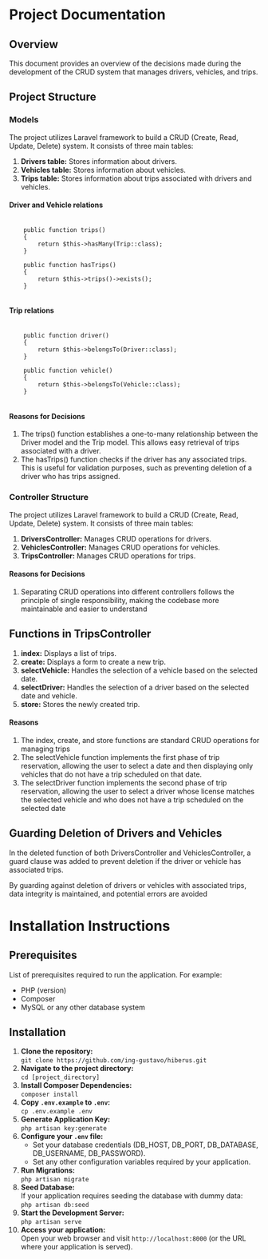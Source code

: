 <h1>Project Documentation</h1>

<h2>Overview</h2>

<p>This document provides an overview of the decisions made during the development of the CRUD system that manages drivers, vehicles, and trips.</p>

<h2>Project Structure</h2>


<h3>Models</h3>
<p>The project utilizes Laravel framework to build a CRUD (Create, Read, Update, Delete) system. It consists of three main tables:</p>

<ol>
    <li><strong>Drivers table:</strong> Stores information about drivers.</li>
    <li><strong>Vehicles table:</strong> Stores information about vehicles.</li>
    <li><strong>Trips table:</strong> Stores information about trips associated with drivers and vehicles.</li>
</ol>

<h4>Driver and Vehicle relations</h4>

<pre>
  <code class="php">
    public function trips()
    {
        return $this->hasMany(Trip::class);
    }
    
    public function hasTrips()
    {
        return $this->trips()->exists();
    }
  </code>
</pre>

<h4>Trip relations</h4>

<pre>
  <code class="php">
    public function driver()
    {
        return $this->belongsTo(Driver::class);
    }

    public function vehicle()
    {
        return $this->belongsTo(Vehicle::class);
    }
  </code>
</pre>

<h4>Reasons for Decisions</h4>
<ol>

  <li>
    The trips() function establishes a one-to-many relationship between the Driver model and the Trip model. This allows easy retrieval of trips associated with a driver.
  </li>

  <li>
    The hasTrips() function checks if the driver has any associated trips. This is useful for validation purposes, such as preventing deletion of a driver who has trips assigned.
  </li>
</ol>

<h3>Controller Structure</h3>
<p>The project utilizes Laravel framework to build a CRUD (Create, Read, Update, Delete) system. It consists of three main tables:</p>

<ol>
    <li><strong>DriversController:</strong> Manages CRUD operations for drivers.</li>
    <li><strong>VehiclesController:</strong> Manages CRUD operations for  vehicles.</li>
    <li><strong>TripsController:</strong> Manages CRUD operations for trips.</li>
</ol>

<h4>Reasons for Decisions</h4>

<ol>

  <li>
    Separating CRUD operations into different controllers follows the principle of single responsibility, making the codebase more maintainable and easier to understand
  </li>
</ol>


<h2>Functions in TripsController</h2>

<ol>
    <li><strong>index:</strong> Displays a list of trips.</li>
    <li><strong>create:</strong> Displays a form to create a new trip.</li>
    <li><strong>selectVehicle:</strong> Handles the selection of a vehicle based on the selected date.</li>
    <li><strong>selectDriver:</strong> Handles the selection of a driver based on the selected date and vehicle.</li>
    <li><strong>store:</strong> Stores the newly created trip.</li>
</ol>

<h4>Reasons</h4>
<ol>
    <li>The index, create, and store functions are standard CRUD operations for managing trips</li>
    <li>The selectVehicle function implements the first phase of trip reservation, allowing the user to select a date and then displaying only vehicles that do not have a trip scheduled on that date.</li>
    <li>The selectDriver function implements the second phase of trip reservation, allowing the user to select a driver whose license matches the selected vehicle and who does not have a trip scheduled on the selected date</li>
</ol>

<h2>Guarding Deletion of Drivers and Vehicles</h2>
<p>In the deleted function of both DriversController and VehiclesController, a guard clause was added to prevent deletion if the driver or vehicle has associated trips.</p>
<p>By guarding against deletion of drivers or vehicles with associated trips, data integrity is maintained, and potential errors are avoided</p>


 <h1>Installation Instructions</h1>

    
  <h2>Prerequisites</h2>
  <p>List of prerequisites required to run the application. For example:</p>
  <ul>
      <li>PHP (version)</li>
      <li>Composer</li>
      <li>MySQL or any other database system</li>
  </ul>

  <h2>Installation</h2>
    <ol>
      <li>
        <strong>Clone the repository:</strong><br>
            <code>git clone https://github.com/ing-gustavo/hiberus.git</code></li>
        <li><strong>Navigate to the project directory:</strong><br>
            <code>cd [project_directory]</code></li>
        <li><strong>Install Composer Dependencies:</strong><br>
            <code>composer install</code></li>
        <li><strong>Copy <code>.env.example</code> to <code>.env</code>:</strong><br>
            <code>cp .env.example .env</code></li>
        <li><strong>Generate Application Key:</strong><br>
            <code>php artisan key:generate</code></li>
        <li><strong>Configure your <code>.env</code> file:</strong><br>
            <ul>
                <li>Set your database credentials (DB_HOST, DB_PORT, DB_DATABASE, DB_USERNAME, DB_PASSWORD).</li>
                <li>Set any other configuration variables required by your application.</li>
            </ul>
        </li>
        <li><strong>Run Migrations:</strong><br>
            <code>php artisan migrate</code></li>
        <li><strong>Seed Database:</strong><br>
            If your application requires seeding the database with dummy data:<br>
            <code>php artisan db:seed</code></li>
        <li><strong>Start the Development Server:</strong><br>
            <code>php artisan serve</code></li>
        <li><strong>Access your application:</strong><br>
            Open your web browser and visit <code>http://localhost:8000</code> (or the URL where your application is served).</li>
    </ol>



